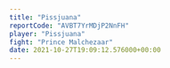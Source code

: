 ```yaml
---
title: "Pissjuana"
reportCode: "AVBT7YrMDjP2NnFH"
player: "Pissjuana"
fight: "Prince Malchezaar"
date: 2021-10-27T19:09:12.576000+00:00
---
```

